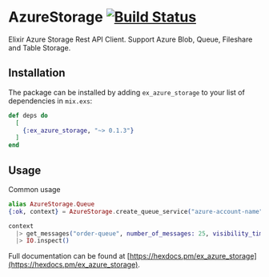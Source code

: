 # AzureStorage  [![Build Status](https://github.com/csokun/ex_azure_storage/workflows/CI/badge.svg?branch=master)](https://github.com/csokun/ex_azure_storage/actions?query=workflow%3ACI)

Elixir Azure Storage Rest API Client. Support Azure Blob, Queue, Fileshare and Table Storage.

## Installation

The package can be installed
by adding `ex_azure_storage` to your list of dependencies in `mix.exs`:

```elixir
def deps do
  [
    {:ex_azure_storage, "~> 0.1.3"}
  ]
end
```
## Usage

Common usage

```elixir
alias AzureStorage.Queue 
{:ok, context} = AzureStorage.create_queue_service("azure-account-name", "azure-account-key")

context
  |> get_messages("order-queue", number_of_messages: 25, visibility_timeout: 60)
  |> IO.inspect()
```

Full documentation can be found at [https://hexdocs.pm/ex_azure_storage](https://hexdocs.pm/ex_azure_storage).
